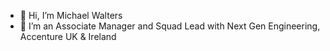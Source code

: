 - 👋 Hi, I’m Michael Walters
- 👀 I’m an Associate Manager and Squad Lead with Next Gen Engineering, Accenture UK & Ireland
